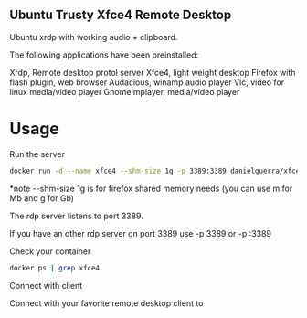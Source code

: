 ## Ubuntu Trusty Xfce4 Remote Desktop 


Ubuntu xrdp with working audio + clipboard.

The following applications have been preinstalled:

Xrdp, Remote desktop protol server
Xfce4, light weight desktop
Firefox with flash plugin, web browser
Audacious, winamp audio player
Vlc, video for linux media/video player
Gnome mplayer, media/video player


# Usage

Run the server

```bash
docker run -d --name xfce4 --shm-size 1g -p 3389:3389 danielguerra/xfce4-rdp-audio
```
*note 
	--shm-size 1g is for firefox shared memory needs (you can use m for Mb and g for Gb)


The rdp server listens to port 3389.

If you have an other rdp server on port 3389 use -p 3389 or -p <my-docker-rdp-port>:3389

Check your container
```bash
docker ps | grep xfce4
```




Connect with client

Connect with your favorite remote desktop client to

<docker-ip> <my-docker-rdp-port>